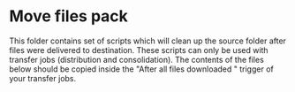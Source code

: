# Move files pack

This folder contains set of scripts which will clean up the source folder after files were delivered to destination. These scripts can only be used with transfer jobs (distribution and consolidation). The contents of the files below should be copied inside the "After all files downloaded " trigger of your transfer jobs. 

